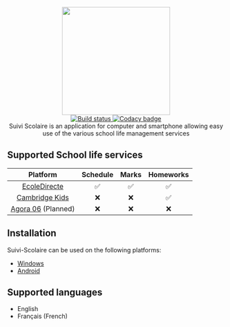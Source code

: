 <p align=center>
  <img src="https://github.com/06-Games/Suivi-Scolaire/raw/master/Assets/Images/Logo/Logo.png" width="250" />
  <br />
  <a href="https://github.com/06-Games/Suivi-Scolaire/actions?query=workflow%3A%22Build+project%22">
    <img src="https://github.com/06-Games/Suivi-Scolaire/workflows/Build%20project/badge.svg" alt="Build status" />
  </a>
  <a href="https://www.codacy.com/gh/06-Games/Suivi-Scolaire">
    <img src="https://app.codacy.com/project/badge/Grade/ebcfd54191d0408b9b87ccaa85e3e8fb" alt="Codacy badge" />
  </a>
  <br />
  Suivi Scolaire is an application for computer and smartphone allowing easy use of the various school life management services
</p>
  
## Supported School life services

| Platform                                                  | Schedule | Marks | Homeworks |
|:---------------------------------------------------------:|:--------:|:-----:|:---------:|
| [EcoleDirecte](https://www.ecoledirecte.com)              | ✅       | ✅    | ✅        |
| [Cambridge Kids](https://cambridgekids.sophiacloud.com)   | ❌       | ❌    | ✅        |
| [Agora 06](https://www.agora06.fr) (Planned)              | ❌       | ❌    | ❌        |

## Installation
Suivi-Scolaire can be used on the following platforms:
* [Windows](https://github.com/06-Games/Suivi-Scolaire/releases/latest)
* [Android](https://play.google.com/store/apps/details?id=com.fr_06Games.SuiviScolaire)

## Supported languages
* English
* Français (French)
